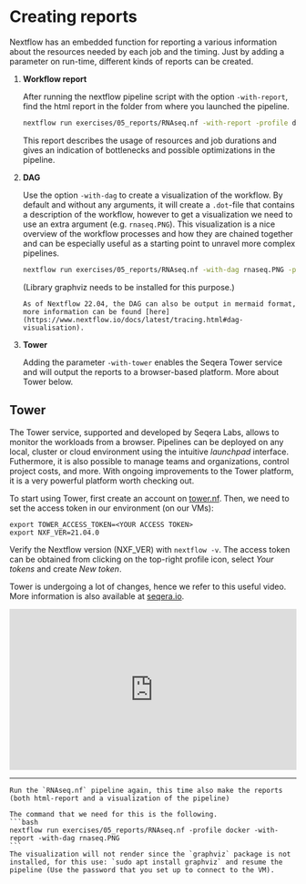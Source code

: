 # Creating reports 
Nextflow has an embedded function for reporting a various information about the resources needed by each job and the timing. Just by adding a parameter on run-time, different kinds of reports can be created. 


1. **Workflow report**

    After running the nextflow pipeline script with the option `-with-report`, find the html report in the folder from where you launched the pipeline. 

    ```bash
    nextflow run exercises/05_reports/RNAseq.nf -with-report -profile docker
    ```
    
    This report describes the usage of resources and job durations and gives an indication of bottlenecks and possible optimizations in the pipeline. 

2. **DAG** 
    
    Use the option `-with-dag` to create a visualization of the workflow. By default and without any arguments, it will create a `.dot`-file that contains a description of the workflow, however to get a visualization we need to use an extra argument (e.g. `rnaseq.PNG`). This visualization is a nice overview of the workflow processes and how they are chained together and can be especially useful as a starting point to unravel more complex pipelines.

    ```bash
    nextflow run exercises/05_reports/RNAseq.nf -with-dag rnaseq.PNG -profile docker
    ```

    (Library graphviz needs to be installed for this purpose.)

    ```{note}
    As of Nextflow 22.04, the DAG can also be output in mermaid format, more information can be found [here](https://www.nextflow.io/docs/latest/tracing.html#dag-visualisation).
    ```

3. **Tower**

    Adding the parameter `-with-tower` enables the Seqera Tower service and will output the reports to a browser-based platform. More about Tower below.

## Tower
The Tower service, supported and developed by Seqera Labs, allows to monitor the workloads from a browser. Pipelines can be deployed on any local, cluster or cloud environment using the intuitive *launchpad* interface. Futhermore, it is also possible to manage teams and organizations, control project costs, and more. With ongoing improvements to the Tower platform, it is a very powerful platform worth checking out. 

To start using Tower, first create an account on [tower.nf](https://tower.nf). Then, we need to set the access token in our environment (on our VMs): 
```
export TOWER_ACCESS_TOKEN=<YOUR ACCESS TOKEN>
export NXF_VER=21.04.0 
```
Verify the Nextflow version (NXF_VER) with `nextflow -v`. The access token can be obtained from clicking on the top-right profile icon, select *Your tokens* and create *New token*. 

Tower is undergoing a lot of changes, hence we refer to this useful video. More information is also available at [seqera.io](https://seqera.io/).

<div style="position: relative; padding-bottom: 56.25%; height: 0; overflow: hidden; max-width: 100%; height: auto;">
    <iframe width="1280" height="720" src="https://www.youtube.com/embed/P7LUtBFzSww" title="Nextflow Tower" frameborder="0" allowfullscreen style="position: absolute; top: 0; left: 0; width: 100%; height: 100%;"></iframe>
</div>

---


````{tab} Exercise 1
Run the `RNAseq.nf` pipeline again, this time also make the reports (both html-report and a visualization of the pipeline)
```` 
````{tab} Solution 1
The command that we need for this is the following.
```bash
nextflow run exercises/05_reports/RNAseq.nf -profile docker -with-report -with-dag rnaseq.PNG 
```
The visualization will not render since the `graphviz` package is not installed, for this use: `sudo apt install graphviz` and resume the pipeline (Use the password that you set up to connect to the VM).
```` 
